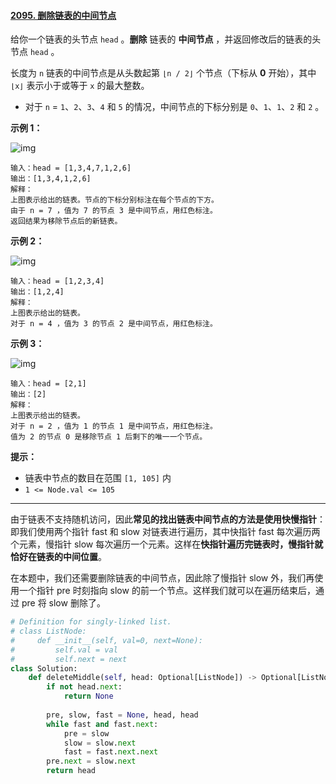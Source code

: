 #### [2095. 删除链表的中间节点](https://leetcode-cn.com/problems/delete-the-middle-node-of-a-linked-list/)

给你一个链表的头节点 `head` 。**删除** 链表的 **中间节点** ，并返回修改后的链表的头节点 `head` 。

长度为 `n` 链表的中间节点是从头数起第 `⌊n / 2⌋` 个节点（下标从 **0** 开始），其中 `⌊x⌋` 表示小于或等于 `x` 的最大整数。

- 对于 `n` = `1`、`2`、`3`、`4` 和 `5` 的情况，中间节点的下标分别是 `0`、`1`、`1`、`2` 和 `2` 。

**示例 1：**

![img](https://assets.leetcode.com/uploads/2021/11/16/eg1drawio.png)

```
输入：head = [1,3,4,7,1,2,6]
输出：[1,3,4,1,2,6]
解释：
上图表示给出的链表。节点的下标分别标注在每个节点的下方。
由于 n = 7 ，值为 7 的节点 3 是中间节点，用红色标注。
返回结果为移除节点后的新链表。 

```

**示例 2：**

![img](https://assets.leetcode.com/uploads/2021/11/16/eg2drawio.png)

```
输入：head = [1,2,3,4]
输出：[1,2,4]
解释：
上图表示给出的链表。
对于 n = 4 ，值为 3 的节点 2 是中间节点，用红色标注。
```

**示例 3：**

![img](https://assets.leetcode.com/uploads/2021/11/16/eg3drawio.png)

```
输入：head = [2,1]
输出：[2]
解释：
上图表示给出的链表。
对于 n = 2 ，值为 1 的节点 1 是中间节点，用红色标注。
值为 2 的节点 0 是移除节点 1 后剩下的唯一一个节点。
```

**提示：**

- 链表中节点的数目在范围 `[1, 105]` 内
- `1 <= Node.val <= 105`

---

由于链表不支持随机访问，因此**常见的找出链表中间节点的方法是使用快慢指针**：即我们使用两个指针 
fast 和 slow 对链表进行遍历，其中快指针 fast 每次遍历两个元素，慢指针 slow 每次遍历一个元素。这样在**快指针遍历完链表时，慢指针就恰好在链表的中间位置**。

在本题中，我们还需要删除链表的中间节点，因此除了慢指针 slow 外，我们再使用一个指针 pre 时刻指向 slow 的前一个节点。这样我们就可以在遍历结束后，通过 pre 将 slow 删除了。

```python
# Definition for singly-linked list.
# class ListNode:
#     def __init__(self, val=0, next=None):
#         self.val = val
#         self.next = next
class Solution:
    def deleteMiddle(self, head: Optional[ListNode]) -> Optional[ListNode]:
        if not head.next:
            return None
        
        pre, slow, fast = None, head, head
        while fast and fast.next:
            pre = slow
            slow = slow.next
            fast = fast.next.next
        pre.next = slow.next
        return head
```

